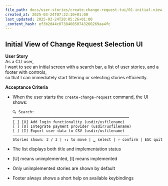 ```yaml
---
file_path: docs/user-stories/create-change-request-tui/01-initial-view-of-change-request-selection-ui.md
created_at: 2025-03-24T07:22:10+01:00
last_updated: 2025-03-24T20:05:26+01:00
_content_hash: ef3b2d44c073840850743260269aa4fc
---
```


## Initial View of Change Request Selection UI

**User Story**  
As a CLI user,  
I want to see an initial screen with a search bar, a list of user stories, and a footer with controls,  
so that I can immediately start filtering or selecting stories efficiently.

**Acceptance Criteria**
- When the user starts the `create-change-request` command, the UI shows:

    ```
	🔍 Search: 
	────────────────────────────────────────────────────
	[ ] [U] Add login functionality (usdir/usfilename)
	[ ] [U] Integrate payment provider (usdir/usfilename)
	[ ] [I] Export user data to CSV (usdir/usfilename)
	────────────────────────────────────────────────────
	Stories shown: 3 / 3 | ↑↓ to move | ␣ select | ⏎ confirm | ESC quit
    ```

- The list displays both title and implementation status
- [U] means unimplemented, [I] means implemented
- Only unimplemented stories are shown by default
- Footer always shows a short help on available keybindings